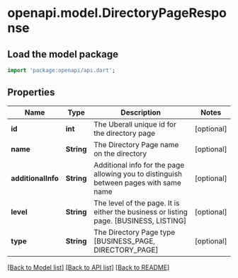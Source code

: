 # openapi.model.DirectoryPageResponse

## Load the model package
```dart
import 'package:openapi/api.dart';
```

## Properties
Name | Type | Description | Notes
------------ | ------------- | ------------- | -------------
**id** | **int** | The Uberall unique id for the directory page | [optional] 
**name** | **String** | The Directory Page name on the directory | [optional] 
**additionalInfo** | **String** | Additional info for the page allowing you to distinguish between pages with same name | [optional] 
**level** | **String** | The level of the page. It is either the business or listing page. [BUSINESS, LISTING] | [optional] 
**type** | **String** | The Directory Page type [BUSINESS_PAGE, DIRECTORY_PAGE] | [optional] 

[[Back to Model list]](../README.md#documentation-for-models) [[Back to API list]](../README.md#documentation-for-api-endpoints) [[Back to README]](../README.md)


